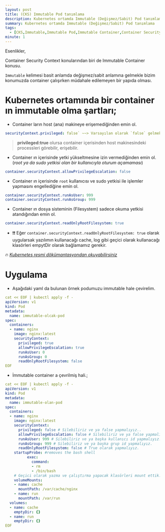 ```yaml
---
layout: post
title: (CKS) Immutable Pod tanımlama
description: Kubernetes ortamda Immutable (Değişmez/Sabit) Pod tanımlama
summary: Kubernetes ortamda Immutable (Değişmez/Sabit) Pod tanımlama
tags: 
  - [CKS,Immutable,Immutable Pod,Immutable Container,Container Security Context,Privileged,AllowPrivilegeEscalation,ReadOnlyRootFilesystem,Kubernetes]
minute: 1
---
```


Esenlikler,

Container Security Context konularından biri de Immutable Container konusu. 

`Immutable` kelimesi basit anlamda değişmez/sabit anlamına gelmekle bizim konumuzda container çalışırken müdahale edilemeyen bir yapıda olması.

# Kubernetes ortamında bir container ın immutable olma şartları;

* Container ların host (ana) makineye erişemediğinden emin ol.

```yaml
securityContext.privileged: false` ~~> Varsayılan olarak `false` gelmektedir.
```

> **privileged:true** olursa container içerisinden host makinesindeki processleri görebilir, erişebilir.

* Container ın içerisinde yetki yükseltmesine izin vermediğinden emin ol. (_root ya da sudo yetkisi olan bir kullanıcıyla oturum açamaması_)


```yaml
container.securityContext.allowPrivilegeEscalation: false
```
* Container ın içerisinde `root` kullanıcısı ve sudo yetkisi ile işlemler yapmasını engellediğine emin ol.

```yaml
container.securityContext.runAsUser: 999
container.securityContext.runAsGroup: 999
```

* Container ın dosya sisteminin (Filesystem) sadece okuma yetkisi atandığından emin ol.

```yaml
container.securityContext.readOnlyRootFilesystem: true
```
  * ❗❗ Eğer `container.securityContext.readOnlyRootFilesystem: true` olarak uygularsak yazılımın kullanacağı cache, log gibi geçici olarak kullanacağı klasörleri empytDir olarak bağlamamız gerekir.

🔥  [_Kubernetes resmi dökümantasyondan okuyabilirsiniz_](https://kubernetes.io/docs/reference/kubernetes-api/workload-resources/pod-v1/#security-context-1)

# Uygulama

* Aşağıdaki yaml da bulunan örnek podumuzu immutable hale çevirelim.

```yaml
cat << EOF | kubectl apply -f - 
apiVersion: v1
kind: Pod
metadata:
  name: immutable-olcak-pod
spec:
  containers:
  - name: nginx
    image: nginx:latest
    securityContext:
      privileged: true
      allowPrivilegeEscalation: true
      runAsUser: 0
      runAsGroup: 0
      readOnlyRootFilesystem: false
EOF
```

* İmmutable container a çevrilmiş hali.;

```yaml
cat << EOF | kubectl apply -f - 
apiVersion: v1
kind: Pod
metadata:
  name: immutable-olan-pod
spec:
  containers:
  - name: nginx
    image: nginx:latest
    securityContext:
      privileged: false # Silebiliriz ve ya false yapmalıyız..
      allowPrivilegeEscalation: false # Silebiliriz ve ya false yapmalıyız.
      runAsUser: 999 # Silebiliriz ve ya başka kullanıcı id yapmalıyız.
      runAsGroup: 999 # Silebiliriz ve ya başka grup id yapmalıyız.
      readOnlyRootFilesystem: false # True olarak yapmalıyız.
    startupProbe: #removes the bash shell
          exec:
            command:
            - rm
            - /bin/bash
    # Geçici olarak yazma ve çalıştırma yapacak klasörleri mount ettik.
    volumeMounts:
    - name: cache
      mountPath: /var/cache/nginx
    - name: run
      mountPath: /var/run
  volumes:
  - name: cache
    emptyDir: {}
  - name: run
    emptyDir: {}  
EOF
```

